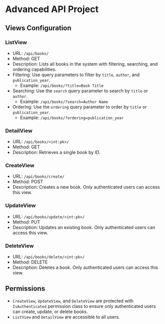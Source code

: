 # Advanced API Project

## Views Configuration

### ListView

- URL: `/api/books/`
- Method: GET
- Description: Lists all books in the system with filtering, searching, and ordering capabilities.
- Filtering: Use query parameters to filter by `title`, `author`, and `publication_year`.
  - Example: `/api/books/?title=Book Title`
- Searching: Use the `search` query parameter to search by `title` or `author`.
  - Example: `/api/books/?search=Author Name`
- Ordering: Use the `ordering` query parameter to order by `title` or `publication_year`.
  - Example: `/api/books/?ordering=publication_year`

### DetailView

- URL: `/api/books/<int:pk>/`
- Method: GET
- Description: Retrieves a single book by ID.

### CreateView

- URL: `/api/books/create/`
- Method: POST
- Description: Creates a new book. Only authenticated users can access this view.

### UpdateView

- URL: `/api/books/update/<int:pk>/`
- Method: PUT
- Description: Updates an existing book. Only authenticated users can access this view.

### DeleteView

- URL: `/api/books/delete/<int:pk>/`
- Method: DELETE
- Description: Deletes a book. Only authenticated users can access this view.

## Permissions

- `CreateView`, `UpdateView`, and `DeleteView` are protected with `IsAuthenticated` permission class to ensure only authenticated users can create, update, or delete books.
- `ListView` and `DetailView` are accessible to all users.
